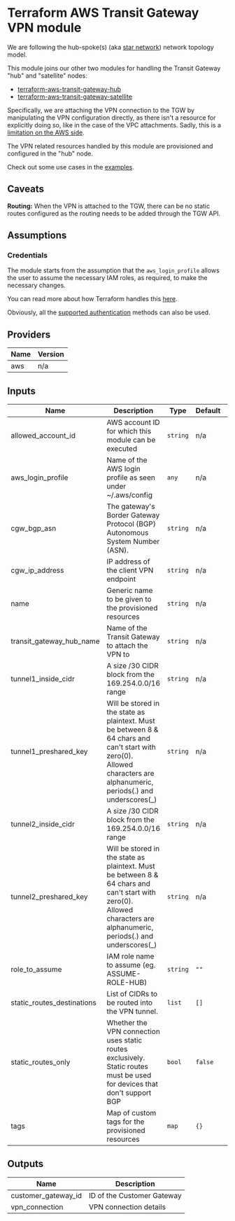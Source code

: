 # Terraform AWS Transit Gateway VPN module

We are following the hub-spoke(s) (aka [star network][1]) network topology
model.

This module joins our other two modules for handling the Transit Gateway "hub"
and "satellite" nodes:

- [terraform-aws-transit-gateway-hub][2]
- [terraform-aws-transit-gateway-satellite][3]

Specifically, we are attaching the VPN connection to the TGW by manipulating
the VPN configuration directly, as there isn't a resource for explicitly doing
so, like in the case of the VPC attachments. Sadly, this is a [limitation on the
AWS side][4].

The VPN related resources handled by this module are provisioned and configured
in the "hub" node.

Check out some use cases in the [examples](/examples/).

## Caveats

__Routing:__ When the VPN is attached to the TGW, there can be no static routes
configured as the routing needs to be added through the TGW API.

## Assumptions

### Credentials

The module starts from the assumption that the `aws_login_profile` allows the
user to assume the necessary IAM roles, as required, to make the necessary
changes.

You can read more about how Terraform handles this [here][5].

Obviously, all the [supported authentication][6] methods can also be used.

<!-- BEGINNING OF PRE-COMMIT-TERRAFORM DOCS HOOK -->
## Providers

| Name | Version |
|------|---------|
| aws | n/a |

## Inputs

| Name | Description | Type | Default | Required |
|------|-------------|------|---------|:-----:|
| allowed\_account\_id | AWS account ID for which this module can be executed | `string` | n/a | yes |
| aws\_login\_profile | Name of the AWS login profile as seen under ~/.aws/config | `any` | n/a | yes |
| cgw\_bgp\_asn | The gateway's Border Gateway Protocol (BGP) Autonomous System Number (ASN). | `string` | n/a | yes |
| cgw\_ip\_address | IP address of the client VPN endpoint | `string` | n/a | yes |
| name | Generic name to be given to the provisioned resources | `string` | n/a | yes |
| transit\_gateway\_hub\_name | Name of the Transit Gateway to attach the VPN to | `string` | n/a | yes |
| tunnel1\_inside\_cidr | A size /30 CIDR block from the 169.254.0.0/16 range | `string` | n/a | yes |
| tunnel1\_preshared\_key | Will be stored in the state as plaintext. Must be between 8 & 64 chars and can't start with zero(0). Allowed characters are alphanumeric, periods(.) and underscores(\_) | `string` | n/a | yes |
| tunnel2\_inside\_cidr | A size /30 CIDR block from the 169.254.0.0/16 range | `string` | n/a | yes |
| tunnel2\_preshared\_key | Will be stored in the state as plaintext. Must be between 8 & 64 chars and can't start with zero(0). Allowed characters are alphanumeric, periods(.) and underscores(\_) | `string` | n/a | yes |
| role\_to\_assume | IAM role name to assume (eg. ASSUME-ROLE-HUB) | `string` | `""` | no |
| static\_routes\_destinations | List of CIDRs to be routed into the VPN tunnel. | `list` | `[]` | no |
| static\_routes\_only | Whether the VPN connection uses static routes exclusively. Static routes must be used for devices that don't support BGP | `bool` | `false` | no |
| tags | Map of custom tags for the provisioned resources | `map` | `{}` | no |

## Outputs

| Name | Description |
|------|-------------|
| customer\_gateway\_id | ID of the Customer Gateway |
| vpn\_connection | VPN connection details |

<!-- END OF PRE-COMMIT-TERRAFORM DOCS HOOK -->

[1]: https://en.wikipedia.org/wiki/Star_network
[2]: https://github.com/Flaconi/terraform-aws-transit-gateway-hub
[3]: https://github.com/Flaconi/terraform-aws-transit-gateway-satellite
[4]: https://docs.aws.amazon.com/AWSCloudFormation/latest/UserGuide/aws-resource-ec2-transitgatewayattachment.html
[5]: https://www.terraform.io/docs/configuration/modules.html#passing-providers-explicitly
[6]: https://www.terraform.io/docs/providers/aws/index.html#authentication
